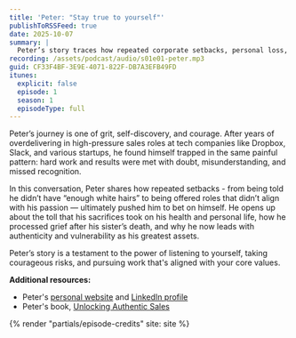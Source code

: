 ```yaml
---
title: 'Peter: "Stay true to yourself"'
publishToRSSFeed: true
date: 2025-10-07
summary: |
  Peter’s story traces how repeated corporate setbacks, personal loss, and deep self-reflection led him to leave high-pressure sales roles, bet on himself, and build a career aligned with his true values.
recording: /assets/podcast/audio/s01e01-peter.mp3
guid: CF33F4BF-3E9E-4071-822F-DB7A3EFB49FD
itunes:
  explicit: false
  episode: 1
  season: 1
  episodeType: full
---
```


Peter’s journey is one of grit, self-discovery, and courage. After years of overdelivering in high-pressure sales roles at tech companies like Dropbox, Slack, and various startups, he found himself trapped in the same painful pattern: hard work and results were met with doubt, misunderstanding, and missed recognition.

In this conversation, Peter shares how repeated setbacks - from being told he didn’t have “enough white hairs” to being offered roles that didn’t align with his passion — ultimately pushed him to bet on himself. He opens up about the toll that his sacrifices took on his health and personal life, how he processed grief after his sister’s death, and why he now leads with authenticity and vulnerability as his greatest assets.

Peter’s story is a testament to the power of listening to yourself, taking courageous risks, and pursuing work that's aligned with your core values.

**Additional resources:**

- Peter's [personal website](https://www.peterahn.com) and [LinkedIn profile](https://www.linkedin.com/in/peter-ahn-47538511/)
- Peter's book, [Unlocking Authentic Sales](https://www.amazon.com/dp/B0FK4LQWLM)

{% render "partials/episode-credits" site: site %}
